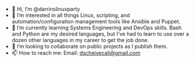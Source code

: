 - 👋 Hi, I’m @darrinslinuxparty
- 👀 I’m interested in all things Linux, scripting, and automation/configuration management tools like Ansible and Puppet.
- 🌱 I’m currently learning Systems Engineering and DevOps skills. Bash and Python are my desired languages, but I've had to learn to use over a dozen other languages in my career to get the job done.
- 💞️ I’m looking to collaborate on public projects as I publish them.
- 📫 How to reach me:
Email: dscheivecali@gmail.com

<!---
darrinslinuxparty/darrinslinuxparty is a ✨ special ✨ repository because its `README.md` (this file) appears on your GitHub profile.
You can click the Preview link to take a look at your changes.
--->
